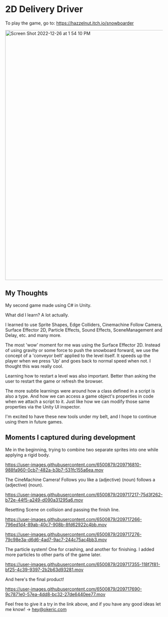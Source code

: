 # 2D Delivery Driver 

To play the game, go to: https://hazzelnut.itch.io/snowboarder

<a href="https://hazzelnut.itch.io/snowboarder"><img width="800" alt="Screen Shot 2022-12-26 at 1 54 10 PM" src="https://user-images.githubusercontent.com/6500879/209716600-62eea95b-e82d-4baf-a705-c3db92873fac.png"></a>

## My Thoughts

My second game made using C# in Unity. 

What did I learn? A lot actually.

I learned to use Sprite Shapes, Edge Colliders, Cinemachine Follow Camera, Surface Effector 2D, Particle Effects, Sound Effects, SceneManagement and Delay, etc. and many more.

The most 'wow' moment for me was using the Surface Effector 2D. Instead of using gravity or some force to push the snowboard forward, we use the concept of a 'conveyor belt' applied to the level itself. It speeds up the player when we press 'Up' and goes back to normal speed when not. I thought this was really cool.

Learning how to restart a level was also important. Better than asking the user to restart the game or refresh the browser.

The more subtle learnings were around how a class defined in a script is also a type. And how we can access a game object's properties in code when we attach a script to it. Just like how we can modify those same properties via the Unity UI inspector.

I'm excited to have these new tools under my belt, and I hope to continue using them in future games.

## Moments I captured during development

Me in the beginning, trying to combine two separate sprites into one while applying a rigid body.

https://user-images.githubusercontent.com/6500879/209716810-988fa960-0cb7-482a-b3b7-531fc155a6ea.mov

The CineMachine Camera! Follows you like a (adjective) (noun) follows a (adjective) (noun).

https://user-images.githubusercontent.com/6500879/209717217-75d3f262-b72e-44f5-a249-d090a31295a6.mov

Resetting Scene on collision and passing the finish line.

https://user-images.githubusercontent.com/6500879/209717266-796ed1d4-89ab-40c7-908b-8fd62922c4bb.mov

https://user-images.githubusercontent.com/6500879/209717276-79c98e3a-d6d6-4ad7-9ac7-244c75ac4bb3.mov


The particle system! One for crashing, and another for finishing. I added more particles to other parts of the game later.


https://user-images.githubusercontent.com/6500879/209717355-118f7f81-bf25-4c39-9397-2b2b63d93281.mov

And here's the final product!


https://user-images.githubusercontent.com/6500879/209717690-9c7871e0-57ea-4dd8-bc32-27de6440ee77.mov

Feel free to give it a try in the link above, and if you have any good ideas let me know! -> hey@okeric.com






